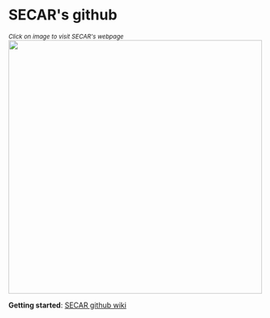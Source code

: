 # SECAR's github

<sub> *Click on image to visit SECAR's webpage* </sub>\
[<img src="https://user-images.githubusercontent.com/20517222/181576496-b35a3116-e54d-4c45-8d68-2cbed450109c.png" width="500" />](http://secar.space/#)

**Getting started**: [SECAR github wiki](https://github.com/SECAR-FRIB/.github/wiki)
